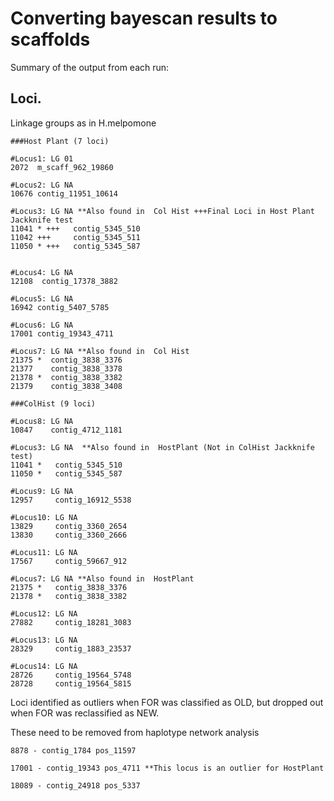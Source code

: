 # Converting bayescan results to scaffolds


Summary of the output from each run: 

## Loci. 

Linkage groups as in H.melpomone
```
###Host Plant (7 loci)

#Locus1: LG 01
2072  m_scaff_962_19860 

#Locus2: LG NA
10676 contig_11951_10614  

#Locus3: LG NA **Also found in  Col Hist +++Final Loci in Host Plant Jackknife test
11041 * +++   contig_5345_510
11042 +++     contig_5345_511
11050 * +++   contig_5345_587


#Locus4: LG NA
12108  contig_17378_3882

#Locus5: LG NA
16942 contig_5407_5785

#Locus6: LG NA
17001 contig_19343_4711

#Locus7: LG NA **Also found in  Col Hist
21375 *  contig_3838_3376
21377    contig_3838_3378
21378 *  contig_3838_3382
21379    contig_3838_3408

###ColHist (9 loci)

#Locus8: LG NA
10847    contig_4712_1181

#Locus3: LG NA  **Also found in  HostPlant (Not in ColHist Jackknife test)
11041 *   contig_5345_510
11050 *   contig_5345_587

#Locus9: LG NA
12957     contig_16912_5538

#Locus10: LG NA
13829     contig_3360_2654
13830     contig_3360_2666

#Locus11: LG NA
17567     contig_59667_912

#Locus7: LG NA **Also found in  HostPlant
21375 *   contig_3838_3376
21378 *   contig_3838_3382

#Locus12: LG NA
27882     contig_18281_3083

#Locus13: LG NA
28329     contig_1883_23537

#Locus14: LG NA
28726     contig_19564_5748
28728     contig_19564_5815

```

Loci identified as outliers when FOR was classified as OLD, but dropped out when FOR was reclassified as NEW. 

These need to be removed from haplotype network analysis

```
8878 - contig_1784 pos_11597

17001 - contig_19343 pos_4711 **This locus is an outlier for HostPlant

18089 - contig_24918 pos_5337
```
